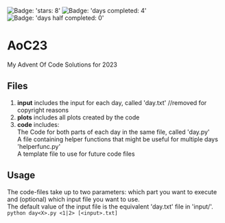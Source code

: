 ![Badge: 'stars: 8'](https://img.shields.io/badge/stars%20%E2%AD%90-8-yellow)
![Badge: 'days completed: 4'](https://img.shields.io/badge/days%20completed-4-blue)
![Badge: 'days half completed: 0'](https://img.shields.io/badge/days%20half%20completed-0-lightblue)
# AoC23
My Advent Of Code Solutions for 2023

## Files
1.  **input** includes the input for each day, called 'day<X>.txt' //removed for copyright reasons
2.  **plots** includes all plots created by the code
3.  **code** includes:\
  The Code for both parts of each day in the same file, called 'day<X>.py' \
  A file containing helper functions that might be useful for multiple days 'helperfunc.py' \
  A template file to use for future code files
  
## Usage
  The code-files take up to two parameters: which part you want to execute and (optional) which input file you want to use.\
  The default value of the input file is the equivalent 'day<X>.txt' file in 'input/'.\
  ```python day<X>.py <1|2> [<input>.txt] ```
